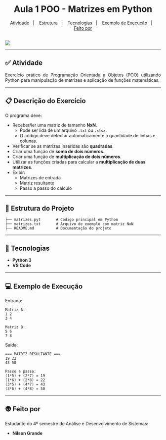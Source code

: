 <h1 align="center"> Aula 1 POO - Matrizes em Python </h1>

<p align="center">
  <a href="#-atividade">Atividade</a>&nbsp;&nbsp;&nbsp;|&nbsp;&nbsp;&nbsp;
  <a href="#estrutura-do-projeto">Estrutura</a>&nbsp;&nbsp;&nbsp;|&nbsp;&nbsp;&nbsp;
  <a href="#-tecnologias">Tecnologias</a>&nbsp;&nbsp;&nbsp;|&nbsp;&nbsp;&nbsp;
  <a href="#exemplo-de-execucao">Exemplo de Execução</a>&nbsp;&nbsp;&nbsp;|&nbsp;&nbsp;&nbsp;
  <a href="#-feito-por">Feito por</a>
</p>
<br>

<a href="https://github.com/Ncgrande">
  <img align="center" src="https://img.shields.io/static/v1?label=github&message=NilsonGrande&color=7159c1&style=for-the-badge&logo=ghost"/>
</a>

---

## ✅ Atividade

<p align="justify">
Exercício prático de Programação Orientada a Objetos (POO) utilizando Python para manipulação de matrizes e aplicação de funções matemáticas.
</p>

---

## 📋 Descrição do Exercício

O programa deve:

- Receber/ler uma matriz de tamanho **NxN**.  
   - Pode ser lida de um arquivo `.txt` ou `.xlsx`.  
   - O código deve detectar automaticamente a quantidade de linhas e colunas.
- Verificar se as matrizes inseridas são **quadradas**.
- Criar uma função de **soma de dois números**.
- Criar uma função de **multiplicação de dois números**.
- Utilizar as funções criadas para calcular a **multiplicação de duas matrizes**.
- Exibir:
   - Matrizes de entrada  
   - Matriz resultante  
   - Passo a passo do cálculo

---

## 📂 Estrutura do Projeto

```
├── matrizes.pyt       # Código principal em Python
├── matrizes.txt       # Arquivo de exemplo com matriz NxN
├── README.md          # Documentação do projeto
```

---

## 🚀 Tecnologias

- **Python 3**  
- **VS Code**  

---

## 💻 Exemplo de Execução

Entrada:
```
Matriz A:
1 2
3 4

Matriz B:
5 6
7 8
```

Saída:
```
=== MATRIZ RESULTANTE ===
19 22
43 50

Passo a passo:
(1*5) + (2*7) = 19
(1*6) + (2*8) = 22
(3*5) + (4*7) = 43
(3*6) + (4*8) = 50
```

---

## 👽 Feito por

Estudante do 4º semestre de Análise e Desenvolvimento de Sistemas:

- **Nilson Grande**



